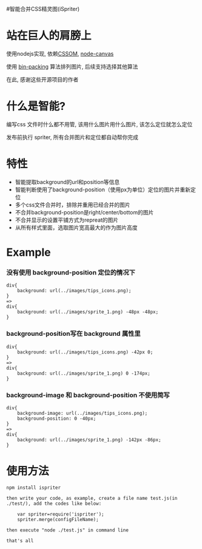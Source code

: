 #智能合并CSS精灵图(iSpriter)

站在巨人的肩膀上
================

使用nodejs实现, 依赖[CSSOM](https://github.com/NV/CSSOM), [node-canvas](https://github.com/learnboost/node-canvas)

使用 [bin-packing](https://github.com/jakesgordon/bin-packing) 算法排列图片, 后续支持选择其他算法

在此, 感谢这些开源项目的作者

什么是智能?
=========

编写css 文件时什么都不用管, 该用什么图片用什么图片, 该怎么定位就怎么定位

发布前执行 spriter, 所有合并图片和定位都自动帮你完成

特性
====

+ 智能提取background的url和position等信息
+ 智能判断使用了background-position（使用px为单位）定位的图片并重新定位
+ 多个css文件合并时，排除并重用已经合并的图片
+ 不合并background-position是right/center/bottom的图片
+ 不合并显示的设置平铺方式为repreat的图片
+ 从所有样式里面，选取图片宽高最大的作为图片高度

Example
=======

### 没有使用 background-position 定位的情况下

    div{
        background: url(../images/tips_icons.png);
    }
    =>
    div{
        background: url(../images/sprite_1.png) -48px -48px;
    }

### background-position写在 background 属性里

    div{
        background: url(../images/tips_icons.png) -42px 0;
    }
    =>
    div{
        background: url(../images/sprite_1.png) 0 -174px;
    }

### background-image 和 background-position 不使用简写

    div{
        background-image: url(../images/tips_icons.png);
        background-position: 0 -40px;
    }
    =>
    div{
        background: url(../images/sprite_1.png) -142px -86px;
    }

使用方法
=======

    npm install ispriter

    then write your code, as example, create a file name test.js(in ./test/), add the codes like below:

        var spriter=require('ispriter');
        spriter.merge(configFileName);

    then execute "node ./test.js" in command line

    that's all